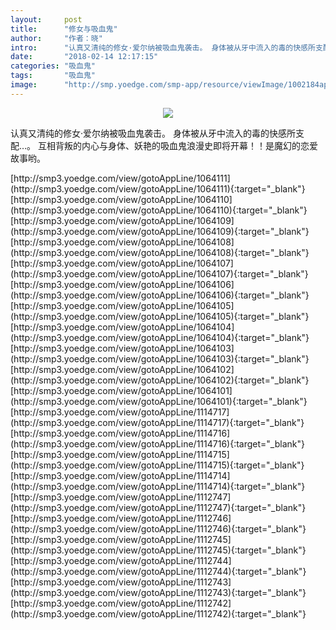 ```yaml
---
layout:     post
title:      "修女与吸血鬼"
author:     "作者：晓"
intro:      "认真又清纯的修女·爱尔纳被吸血鬼袭击。 身体被从牙中流入的毒的快感所支配…。 互相背叛的内心与身体、妖艳的吸血鬼浪漫史即将开幕！！是魔幻的恋爱故事哟。"
date:       "2018-02-14 12:17:15"
categories: "吸血鬼"
tags:       "吸血鬼"
image:      "http://smp.yoedge.com/smp-app/resource/viewImage/1002184appline.png"
---
```

<div style="text-align: center">
<p><img src="http://smp.yoedge.com/smp-app/resource/viewImage/1002184appline.png"/></p>
</div>
<p class="post-meta">
<span>认真又清纯的修女·爱尔纳被吸血鬼袭击。 身体被从牙中流入的毒的快感所支配…。 互相背叛的内心与身体、妖艳的吸血鬼浪漫史即将开幕！！是魔幻的恋爱故事哟。</span>
</p>
[http://smp3.yoedge.com/view/gotoAppLine/1064111](http://smp3.yoedge.com/view/gotoAppLine/1064111){:target="_blank"}
[http://smp3.yoedge.com/view/gotoAppLine/1064110](http://smp3.yoedge.com/view/gotoAppLine/1064110){:target="_blank"}
[http://smp3.yoedge.com/view/gotoAppLine/1064109](http://smp3.yoedge.com/view/gotoAppLine/1064109){:target="_blank"}
[http://smp3.yoedge.com/view/gotoAppLine/1064108](http://smp3.yoedge.com/view/gotoAppLine/1064108){:target="_blank"}
[http://smp3.yoedge.com/view/gotoAppLine/1064107](http://smp3.yoedge.com/view/gotoAppLine/1064107){:target="_blank"}
[http://smp3.yoedge.com/view/gotoAppLine/1064106](http://smp3.yoedge.com/view/gotoAppLine/1064106){:target="_blank"}
[http://smp3.yoedge.com/view/gotoAppLine/1064105](http://smp3.yoedge.com/view/gotoAppLine/1064105){:target="_blank"}
[http://smp3.yoedge.com/view/gotoAppLine/1064104](http://smp3.yoedge.com/view/gotoAppLine/1064104){:target="_blank"}
[http://smp3.yoedge.com/view/gotoAppLine/1064103](http://smp3.yoedge.com/view/gotoAppLine/1064103){:target="_blank"}
[http://smp3.yoedge.com/view/gotoAppLine/1064102](http://smp3.yoedge.com/view/gotoAppLine/1064102){:target="_blank"}
[http://smp3.yoedge.com/view/gotoAppLine/1064101](http://smp3.yoedge.com/view/gotoAppLine/1064101){:target="_blank"}
[http://smp3.yoedge.com/view/gotoAppLine/1114717](http://smp3.yoedge.com/view/gotoAppLine/1114717){:target="_blank"}
[http://smp3.yoedge.com/view/gotoAppLine/1114716](http://smp3.yoedge.com/view/gotoAppLine/1114716){:target="_blank"}
[http://smp3.yoedge.com/view/gotoAppLine/1114715](http://smp3.yoedge.com/view/gotoAppLine/1114715){:target="_blank"}
[http://smp3.yoedge.com/view/gotoAppLine/1114714](http://smp3.yoedge.com/view/gotoAppLine/1114714){:target="_blank"}
[http://smp3.yoedge.com/view/gotoAppLine/1112747](http://smp3.yoedge.com/view/gotoAppLine/1112747){:target="_blank"}
[http://smp3.yoedge.com/view/gotoAppLine/1112746](http://smp3.yoedge.com/view/gotoAppLine/1112746){:target="_blank"}
[http://smp3.yoedge.com/view/gotoAppLine/1112745](http://smp3.yoedge.com/view/gotoAppLine/1112745){:target="_blank"}
[http://smp3.yoedge.com/view/gotoAppLine/1112744](http://smp3.yoedge.com/view/gotoAppLine/1112744){:target="_blank"}
[http://smp3.yoedge.com/view/gotoAppLine/1112743](http://smp3.yoedge.com/view/gotoAppLine/1112743){:target="_blank"}
[http://smp3.yoedge.com/view/gotoAppLine/1112742](http://smp3.yoedge.com/view/gotoAppLine/1112742){:target="_blank"}


